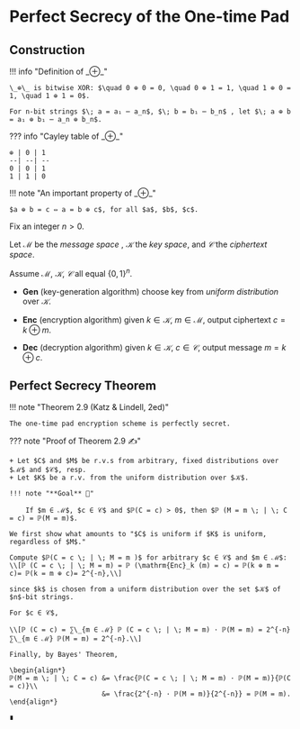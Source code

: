 # Perfect Secrecy of the One-time Pad

## Construction

!!! info "Definition of \_⊕\_"

    \_⊕\_ is bitwise XOR: $\quad 0 ⊕ 0 = 0, \quad 0 ⊕ 1 = 1, \quad 1 ⊕ 0 = 1, \quad 1 ⊕ 1 = 0$.

    For n-bit strings $\; a = a₁ ⋯ a_n$, $\; b = b₁ ⋯ b_n$ , let $\; a ⊕ b = a₁ ⊕ b₁ ⋯ a_n ⊕ b_n$.

??? info "Cayley table of \_⊕\_"

    ⊕ | 0 | 1
    --| --| --
    0 | 0 | 1
    1 | 1 | 0


!!! note "An important property of \_⊕\_"

    $a ⊕ b = c ⇔ a = b ⊕ c$, for all $a$, $b$, $c$.


Fix an integer $n > 0$.

Let $ℳ$ be the *message space* , $𝒦$ the *key space*, and $𝒞$ the *ciphertext space*.

Assume $ℳ$, $𝒦$, $𝒞$ all equal $\{0, 1\}^n$.

+  **Gen** (key-generation algorithm) choose key from *uniform distribution* over $𝒦$.

+  **Enc** (encryption algorithm) given $k ∈ 𝒦$, $m ∈ ℳ$,  output ciphertext $c = k ⊕ m$.

+  **Dec** (decryption algorithm) given $k ∈ 𝒦$, $c ∈ 𝒞$, output message $m = k ⊕ c$.

## Perfect Secrecy Theorem

!!! note "Theorem 2.9 (Katz & Lindell, 2ed)"

    The one-time pad encryption scheme is perfectly secret.

??? note "Proof of Theorem 2.9 ✍️"

    + Let $C$ and $M$ be r.v.s from arbitrary, fixed distributions over $ℳ$ and $𝒞$, resp.
    + Let $K$ be a r.v. from the uniform distribution over $𝒦$.

    !!! note "**Goal** 🥅"

        If $m ∈ ℳ$, $c ∈ 𝒞$ and $ℙ(C = c) > 0$, then $ℙ (M = m \; | \; C = c) = ℙ(M = m)$.

    We first show what amounts to "$C$ is uniform if $K$ is uniform, regardless of $M$."

    Compute $ℙ(C = c \; | \; M = m )$ for arbitrary $c ∈ 𝒞$ and $m ∈ ℳ$:
    \\[ℙ (C = c \; | \; M = m) = ℙ (\mathrm{Enc}_k (m) = c) = ℙ(k ⊕ m = c)= ℙ(k = m ⊕ c)= 2^{-n},\\]

    since $k$ is chosen from a uniform distribution over the set $𝒦$ of $n$-bit strings.

    For $c ∈ 𝒞$,

    \\[ℙ (C = c) = ∑\_{m ∈ ℳ} ℙ (C = c \; | \; M = m) · ℙ(M = m) = 2^{-n} ∑\_{m ∈ ℳ} ℙ(M = m) = 2^{-n}.\\]

    Finally, by Bayes' Theorem,

    \begin{align*}
    ℙ(M = m \; | \; C = c) &= \frac{ℙ(C = c \; | \; M = m) · ℙ(M = m)}{ℙ(C = c)}\\
                           &= \frac{2^{-n} · ℙ(M = m)}{2^{-n}} = ℙ(M = m).
    \end{align*}

    ∎



